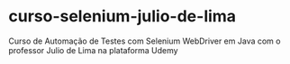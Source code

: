 # curso-selenium-julio-de-lima
Curso de Automação de Testes com Selenium WebDriver em Java com o professor Julio de Lima na plataforma Udemy
